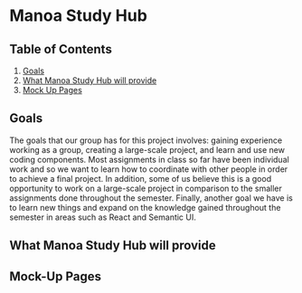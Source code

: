 # Manoa Study Hub

## Table of Contents

1. [Goals](#Goals)
2. [What Manoa Study Hub will provide](#Manoa-Study-Hub)
3. [Mock Up Pages](#Mock-Up-Pages)

## Goals

The goals that our group has for this project involves: gaining experience working as a group, creating a large-scale project, and learn and use new coding components. Most assignments in class so far have been individual work and so we want to learn how to coordinate with other people in order to achieve a final project. In addition, some of us believe this is a good opportunity to work on a large-scale project in comparison to the smaller assignments done throughout the semester. Finally, another goal we have is to learn new things and expand on the knowledge gained throughout the semester in areas such as React and Semantic UI.

## What Manoa Study Hub will provide



## Mock-Up Pages
